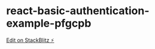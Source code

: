 # react-basic-authentication-example-pfgcpb

[Edit on StackBlitz ⚡️](https://stackblitz.com/edit/react-basic-authentication-example-pfgcpb)